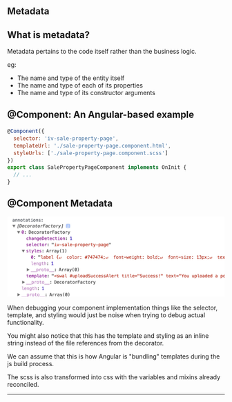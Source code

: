 ## Metadata

## What is metadata?

Metadata pertains to the code itself rather than the business logic.

eg:

- The name and type of the entity itself
- The name and type of each of its properties
- The name and type of its constructor arguments

## @Component: An Angular-based example

```javascript
@Component({
  selector: 'iv-sale-property-page',
  templateUrl: './sale-property-page.component.html',
  styleUrls: ['./sale-property-page.component.scss']
})
export class SalePropertyPageComponent implements OnInit {
  // ...
}
```

## @Component Metadata

![](assets/component-metadata.jpg)

<div class="notes">

When debugging your component implementation things like the selector, template, and styling would just be noise when trying to debug actual functionality.

You might also notice that this has the template and styling as an inline string instead of the file references from the decorator.

We can assume that this is how Angular is "bundling" templates during the js build process.

The scss is also transformed into css with the variables and mixins already reconciled.
</div>

---
